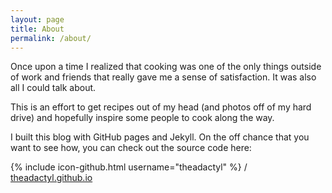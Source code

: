 ```yaml
---
layout: page
title: About
permalink: /about/
---
```


Once upon a time I realized that cooking was one of the only things outside of work and friends that really gave me a sense of satisfaction. It was also all I could talk about.

This is an effort to get recipes out of my head (and photos off of my hard drive) and hopefully inspire some people to cook along the way. 

I built this blog with GitHub pages and Jekyll. On the off chance that you want to see how, you can check out the source code here:

{% include icon-github.html username="theadactyl" %} /
[theadactyl.github.io](https://github.com/theadactyl/theadactyl.github.io)

